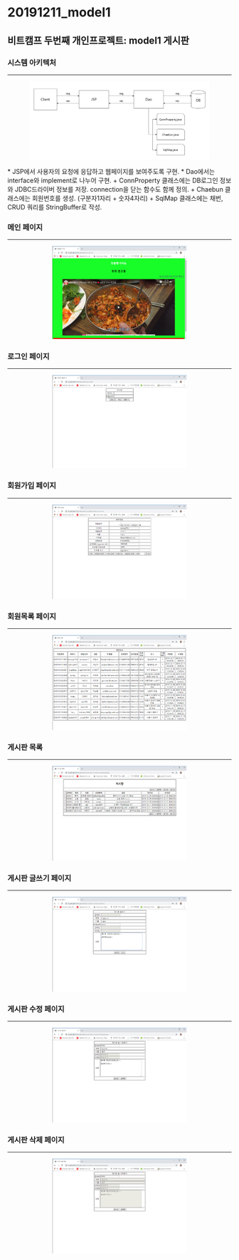 # __20191211_model1__
## 비트캠프 두번째 개인프로젝트: model1 게시판

### 시스템 아키텍처
***
<p align="center">
<img src="/img/system_architecture.JPG" width="80%" height="60%" title="시스템아키텍처"></img>
</p>
* JSP에서 사용자의 요청에 응답하고 웹페이지를 보여주도록 구현.   
* Dao에서는 interface와 implement로 나누어 구현.   
	+ ConnProperty 클래스에는 DB로그인 정보와 JDBC드라이버 정보를 저장. connection을 닫는 함수도 함께 정의.   
	+ Chaebun 클래스에는 회원번호를 생성. (구분자1자리 + 숫자4자리)   
	+ SqlMap 클래스에는 채번, CRUD 쿼리를 StringBuffer로 작성.   

### 메인 페이지
***
<p align="center">
<img src="/img/main.png" width="60%" height="40%" title="메인"></img>
</p>   

### 로그인 페이지
***
<p align="center">
<img src="/img/회원 로그인.png" width="60%" height="40%" title="로그인"></img>
</p>   

### 회원가입 페이지
***
<p align="center">
<img src="/img/회원 가입.png" width="60%" height="40%" title="회원 가입"></img>
</p>   

### 회원목록 페이지
***
<p align="center">
<img src="/img/회원 목록.png" width="60%" height="40%" title="회원 목록"></img>
</p>   

### 게시판 목록
***
<p align="center">
<img src="/img/게시판 목록.png" width="60%" height="40%" title="게시판 목록"></img>
</p>   

### 게시판 글쓰기 페이지
***
<p align="center">
<img src="/img/게시판 글쓰기.png" width="60%" height="40%" title="게시판 글쓰기"></img>
</p>   

### 게시판 수정 페이지
***
<p align="center">
<img src="/img/게시판 수정.png" width="60%" height="40%" title="게시판 수정"></img>
</p>   

### 게시판 삭제 페이지
***
<p align="center"> 
<img src="/img/게시판 삭제.png" width="60%" height="40%" title="게시판 삭제"></img>
</p>
